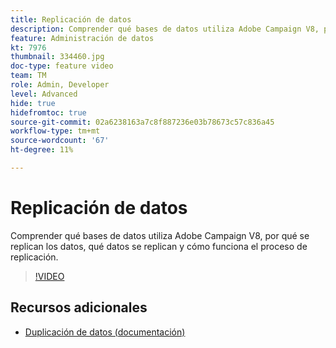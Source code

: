 ```yaml
---
title: Replicación de datos
description: Comprender qué bases de datos utiliza Adobe Campaign V8, por qué se replican los datos, qué datos se replican y cómo funciona el proceso de replicación.
feature: Administración de datos
kt: 7976
thumbnail: 334460.jpg
doc-type: feature video
team: TM
role: Admin, Developer
level: Advanced
hide: true
hidefromtoc: true
source-git-commit: 02a6238163a7c8f887236e03b78673c57c836a45
workflow-type: tm+mt
source-wordcount: '67'
ht-degree: 11%

---
```


# Replicación de datos

Comprender qué bases de datos utiliza Adobe Campaign V8, por qué se replican los datos, qué datos se replican y cómo funciona el proceso de replicación.

>[!VIDEO](https://video.tv.adobe.com/v/334460?quality=12)

## Recursos adicionales

* [Duplicación de datos (documentación)](https://experienceleague.adobe.com/docs/campaign/campaign-v8/config/replication.html?lang=en#data-replication)
